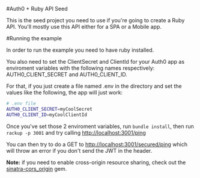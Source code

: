 #Auth0 + Ruby API Seed

This is the seed project you need to use if you're going to create a Ruby API. You'll mostly use this API either for a SPA or a Mobile app.

#Running the example

In order to run the example you need to have ruby installed.

You also need to set the ClientSecret and ClientId for your Auth0 app as enviroment variables with the following names respectively: AUTH0_CLIENT_SECRET and AUTH0_CLIENT_ID.

For that, if you just create a file named .env in the directory and set the values like the following, the app will just work:

````bash
# .env file
AUTH0_CLIENT_SECRET=myCoolSecret
AUTH0_CLIENT_ID=myCoolClientId
````

Once you've set those 2 enviroment variables, run `bundle install`, then run `rackup -p 3001` and try calling [http://localhost:3001/ping](http://localhost:3001/ping)

You can then try to do a GET to [http://localhost:3001/secured/ping](http://localhost:3001/secured/ping) which will throw an error if you don't send the JWT in the header.

__Note:__ if you need to enable cross-origin resource sharing, check out the [sinatra-cors_origin](
https://github.com/britg/sinatra-cross_origin) gem.
